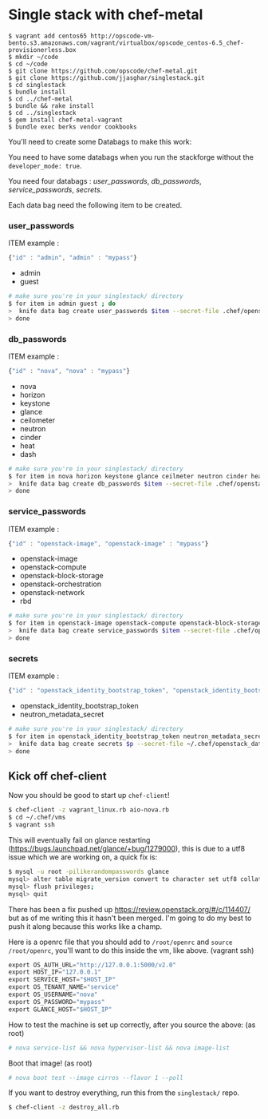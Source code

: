 # Single stack with chef-metal

```shell
$ vagrant add centos65 http://opscode-vm-bento.s3.amazonaws.com/vagrant/virtualbox/opscode_centos-6.5_chef-provisionerless.box
$ mkdir ~/code
$ cd ~/code
$ git clone https://github.com/opscode/chef-metal.git
$ git clone https://github.com/jjasghar/singlestack.git
$ cd singlestack
$ bundle install
$ cd ../chef-metal
$ bundle && rake install
$ cd ../singlestack
$ gem install chef-metal-vagrant
$ bundle exec berks vendor cookbooks
```

You'll need to create some Databags to make this work:

You need to have some databags when you run the stackforge without the `developer_mode: true`.

You need four databags : *user_passwords*, *db_passwords*, *service_passwords*, *secrets*.

Each data bag need the following item to be created.

### user_passwords 
ITEM example :
```js
{"id" : "admin", "admin" : "mypass"}
```

 - admin
 - guest

```bash
# make sure you're in your singlestack/ directory
$ for item in admin guest ; do
>  knife data bag create user_passwords $item --secret-file .chef/openstack_data_bag_secret;
> done
```

### db_passwords
ITEM example :
```js
{"id" : "nova", "nova" : "mypass"}
```

 - nova
 - horizon
 - keystone
 - glance
 - ceilometer
 - neutron
 - cinder
 - heat
 - dash

```bash
# make sure you're in your singlestack/ directory
$ for item in nova horizon keystone glance ceilmeter neutron cinder heat dash ; do
>  knife data bag create db_passwords $item --secret-file .chef/openstack_data_bag_secret;
> done
```

### service_passwords
ITEM example :
```js
{"id" : "openstack-image", "openstack-image" : "mypass"}
```

 - openstack-image
 - openstack-compute
 - openstack-block-storage
 - openstack-orchestration
 - openstack-network
 - rbd

```bash
# make sure you're in your singlestack/ directory
$ for item in openstack-image openstack-compute openstack-block-storage openstack-orchestration openstack-network rbd ; do
>  knife data bag create service_passwords $item --secret-file .chef/openstack_data_bag_secret;
> done
```

### secrets
ITEM example :
```js
{"id" : "openstack_identity_bootstrap_token", "openstack_identity_bootstrap_token" : "mytoken"}
```

 - openstack_identity_bootstrap_token
 - neutron_metadata_secret

```bash
# make sure you're in your singlestack/ directory
$ for item in openstack_identity_bootstrap_token neutron_metadata_secret ; do
>  knife data bag create secrets $p --secret-file ~/.chef/openstack_data_bag_secret;
> done
```

## Kick off chef-client

Now you should be good to start up `chef-client`!

```bash
$ chef-client -z vagrant_linux.rb aio-nova.rb
$ cd ~/.chef/vms
$ vagrant ssh
```

This will eventually fail on glance restarting (https://bugs.launchpad.net/glance/+bug/1279000), this is due to a utf8 issue which we are working on, a quick fix is:
```bash
$ mysql -u root -pilikerandompasswords glance
mysql> alter table migrate_version convert to character set utf8 collate utf8_unicode_ci;
mysql> flush privileges;
mysql> quit
```

There has been a fix pushed up https://review.openstack.org/#/c/114407/ but as of me writing this it hasn't been merged. I'm going to do my best to push it along because
this works like a champ.

Here is a openrc file that you should add to `/root/openrc` and `source /root/openrc`, you'll want to do this inside the vm, like above. (vagrant ssh)
```python
export OS_AUTH_URL="http://127.0.0.1:5000/v2.0"
export HOST_IP="127.0.0.1"
export SERVICE_HOST="$HOST_IP"
export OS_TENANT_NAME="service"
export OS_USERNAME="nova"
export OS_PASSWORD="mypass"
export GLANCE_HOST="$HOST_IP"
```

How to test the machine is set up correctly, after you source the above: (as root)
```bash
# nova service-list && nova hypervisor-list && nova image-list
```

Boot that image! (as root)
```bash
# nova boot test --image cirros --flavor 1 --poll
```

If you want to destroy everything, run this from the `singlestack/` repo.
```bash
$ chef-client -z destroy_all.rb
```
